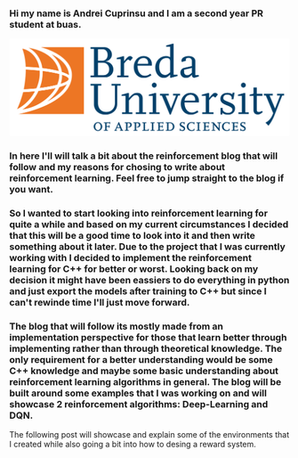 
### Hi my name is Andrei Cuprinsu and I am a second year PR student at buas.

![video](/Images/Logo_BUas_RGB.png)
### In here I'll will talk a bit about the reinforcement blog that will follow and my reasons for chosing to write about reinforcement learning. Feel free to jump straight to the blog if you want.

### So I wanted to start looking into reinforcement learning for quite a while and based on my current circumstances I decided that this will be a good time to look into it and then write something about it later. Due to the project that I was currently working with I decided to implement the reinforcement learning for C++ for better or worst. Looking back on my decision it might have been eassiers to do everything in python and just export the models after training to C++ but since I can't rewinde time I'll just move forward.

### The blog that will follow its mostly made from an implementation perspective for those that learn better through implementing rather than through theoretical knowledge. The only requirement for a better understanding would be some C++ knowledge and maybe some basic understanding about reinforcement learning algorithms in general. The blog will be built around some examples that I was working on and will showcase 2 reinforcement algorithms: Deep-Learning and DQN.

The following post will showcase and explain some of the environments that I created while also going a bit into how to desing a reward system.
